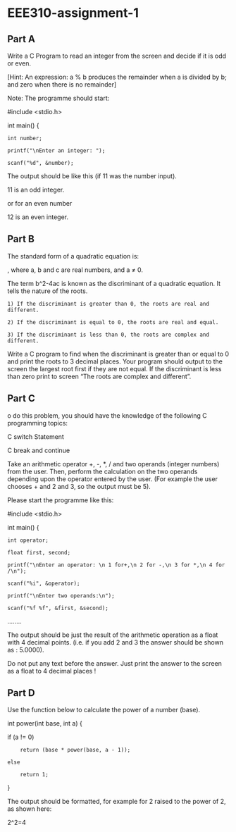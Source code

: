 # EEE310-assignment-1
## Part A
Write a C Program to read an integer from the screen and decide if it is odd or even.

[Hint: An expression: a % b produces the remainder when a is divided by b; and zero when there is no remainder]

Note: The programme should start: 

#include <stdio.h>

int main() {

    int number;

    printf("\nEnter an integer: ");

    scanf("%d", &number);

The output should be like this (if 11 was the number input). 

11 is an odd integer.

or for an even number 

12 is an even integer.

## Part B

The standard form of a quadratic equation is:

 , where a, b and c are real numbers, and a ≠ 0.

The term b^2-4ac is known as the discriminant of a quadratic equation. It tells the nature of the roots.

	1) If the discriminant is greater than 0, the roots are real and different.

	2) If the discriminant is equal to 0, the roots are real and equal.

	3) If the discriminant is less than 0, the roots are complex and different.

Write a C program to find when the discriminant is greater than or equal to 0 and print the roots to 3 decimal places. Your program should output to the screen the largest root first if they are not equal. If the discriminant is less than zero print to screen “The roots are complex and different”.

## Part C

o do this problem, you should have the knowledge of the following C programming topics:

C switch Statement

C break and continue

Take an arithmetic operator +, -, *, / and two operands (integer numbers) from the user. Then, perform the calculation on the two operands depending upon the operator entered by the user. (For example the user chooses + and 2 and 3, so the output must be 5).

Please start the programme like this:

#include <stdio.h>

int main() {

    int operator;

    float first, second;

    printf("\nEnter an operator: \n 1 for+,\n 2 for -,\n 3 for *,\n 4 for /\n");

    scanf("%i", &operator);     

    printf("\nEnter two operands:\n");

    scanf("%f %f", &first, &second);

........



The output should be just the result of the arithmetic operation as a float with 4 decimal points. (i.e. if you add 2 and 3 the answer should be shown as : 5.0000). 

Do not put any text before the answer. Just print the answer to the screen as a float to 4 decimal places !

## Part D

Use the function below to  calculate the power of a number (base). 

int power(int base, int a) {

   if (a != 0)

        return (base * power(base, a - 1));

    else

        return 1;

}

The output should be formatted, for example for 2 raised to the power of 2, as shown here: 

2^2=4

